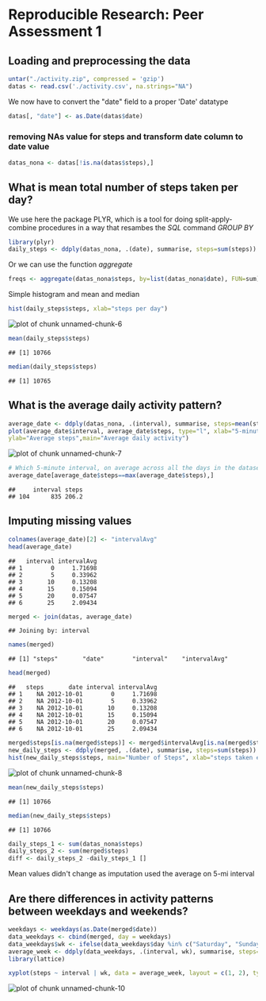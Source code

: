 # Reproducible Research: Peer Assessment 1


## Loading and preprocessing the data

```r
untar("./activity.zip", compressed = 'gzip')
datas <- read.csv('./activity.csv', na.strings="NA")
```
We now have to convert the "date" field to a proper 'Date' datatype

```r
datas[, "date"] <- as.Date(datas$date)
```

### removing NAs value for steps and transform date column to date value 

```r
datas_nona <- datas[!is.na(datas$steps),]
```

## What is mean total number of steps taken per day?
We use here the package PLYR, which is a tool for doing split-apply-combine procedures in a way that resambes the *SQL* command *GROUP BY*

```r
library(plyr)
daily_steps <- ddply(datas_nona, .(date), summarise, steps=sum(steps))
```
Or we can use the function *aggregate*

```r
freqs <- aggregate(datas_nona$steps, by=list(datas_nona$date), FUN=sum)
```
Simple histogram and mean and median

```r
hist(daily_steps$steps, xlab="steps per day")
```

![plot of chunk unnamed-chunk-6](figure/unnamed-chunk-6.png) 

```r
mean(daily_steps$steps)
```

```
## [1] 10766
```

```r
median(daily_steps$steps)
```

```
## [1] 10765
```

## What is the average daily activity pattern?


```r
average_date <- ddply(datas_nona, .(interval), summarise, steps=mean(steps))
plot(average_date$interval, average_date$steps, type="l", xlab="5-minute interval", 
ylab="Average steps",main="Average daily activity")
```

![plot of chunk unnamed-chunk-7](figure/unnamed-chunk-7.png) 

```r
# Which 5-minute interval, on average across all the days in the dataset, contains the maximum number of steps?
average_date[average_date$steps==max(average_date$steps),]
```

```
##     interval steps
## 104      835 206.2
```



## Imputing missing values

```r
colnames(average_date)[2] <- "intervalAvg"
head(average_date)
```

```
##   interval intervalAvg
## 1        0     1.71698
## 2        5     0.33962
## 3       10     0.13208
## 4       15     0.15094
## 5       20     0.07547
## 6       25     2.09434
```

```r
merged <- join(datas, average_date)
```

```
## Joining by: interval
```

```r
names(merged)
```

```
## [1] "steps"       "date"        "interval"    "intervalAvg"
```

```r
head(merged)
```

```
##   steps       date interval intervalAvg
## 1    NA 2012-10-01        0     1.71698
## 2    NA 2012-10-01        5     0.33962
## 3    NA 2012-10-01       10     0.13208
## 4    NA 2012-10-01       15     0.15094
## 5    NA 2012-10-01       20     0.07547
## 6    NA 2012-10-01       25     2.09434
```

```r
merged$steps[is.na(merged$steps)] <- merged$intervalAvg[is.na(merged$steps)]
new_daily_steps <- ddply(merged, .(date), summarise, steps=sum(steps))
hist(new_daily_steps$steps, main="Number of Steps", xlab="steps taken each day",,)
```

![plot of chunk unnamed-chunk-8](figure/unnamed-chunk-8.png) 



```r
mean(new_daily_steps$steps)
```

```
## [1] 10766
```

```r
median(new_daily_steps$steps)
```

```
## [1] 10766
```

```r
daily_steps_1 <- sum(datas_nona$steps)
daily_steps_2 <- sum(merged$steps)
diff <- daily_steps_2 -daily_steps_1 []
```
Mean values didn't change as imputation used the average on 5-mi interval

## Are there differences in activity patterns between weekdays and weekends?

```r
weekdays <- weekdays(as.Date(merged$date))
data_weekdays <- cbind(merged, day = weekdays)
data_weekdays$wk <- ifelse(data_weekdays$day %in% c("Saturday", "Sunday"),"weekend", "weekday")
average_week <- ddply(data_weekdays, .(interval, wk), summarise, steps=mean(steps))
library(lattice)

xyplot(steps ~ interval | wk, data = average_week, layout = c(1, 2), type="l")
```

![plot of chunk unnamed-chunk-10](figure/unnamed-chunk-10.png) 
